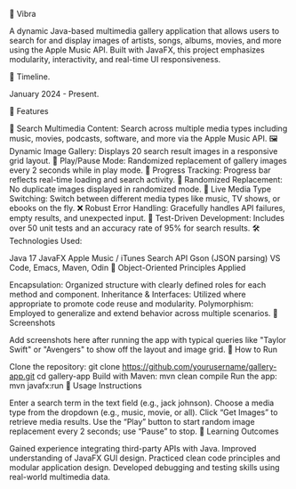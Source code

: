 🎨 Vibra

A dynamic Java-based multimedia gallery application that allows users to search for and display images of artists, songs, albums, movies, and more using the Apple Music API. Built with JavaFX, this project emphasizes modularity, interactivity, and real-time UI responsiveness.

📅 Timeline.

January 2024 - Present.

🚀 Features

🔎 Search Multimedia Content: Search across multiple media types including music, movies, podcasts, software, and more via the Apple Music API.
🖼️ Dynamic Image Gallery: Displays 20 search result images in a responsive grid layout.
🔁 Play/Pause Mode: Randomized replacement of gallery images every 2 seconds while in play mode.
📶 Progress Tracking: Progress bar reflects real-time loading and search activity.
🎲 Randomized Replacement: No duplicate images displayed in randomized mode.
🔄 Live Media Type Switching: Switch between different media types like music, TV shows, or ebooks on the fly.
❌ Robust Error Handling: Gracefully handles API failures, empty results, and unexpected input.
🧪 Test-Driven Development: Includes over 50 unit tests and an accuracy rate of 95% for search results.
🛠️ Technologies Used:

Java 17
JavaFX
Apple Music / iTunes Search API
Gson (JSON parsing)
VS Code, Emacs, Maven, Odin
🔧 Object-Oriented Principles Applied

Encapsulation: Organized structure with clearly defined roles for each method and component.
Inheritance & Interfaces: Utilized where appropriate to promote code reuse and modularity.
Polymorphism: Employed to generalize and extend behavior across multiple scenarios.
📸 Screenshots

Add screenshots here after running the app with typical queries like "Taylor Swift" or "Avengers" to show off the layout and image grid.
🧪 How to Run

Clone the repository:
git clone https://github.com/yourusername/gallery-app.git
cd gallery-app
Build with Maven:
mvn clean compile
Run the app:
mvn javafx:run
📝 Usage Instructions

Enter a search term in the text field (e.g., jack johnson).
Choose a media type from the dropdown (e.g., music, movie, or all).
Click “Get Images” to retrieve media results.
Use the “Play” button to start random image replacement every 2 seconds; use “Pause” to stop.
🧠 Learning Outcomes

Gained experience integrating third-party APIs with Java.
Improved understanding of JavaFX GUI design.
Practiced clean code principles and modular application design.
Developed debugging and testing skills using real-world multimedia data.
